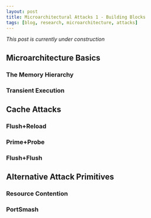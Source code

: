 ```yaml
---
layout: post
title: Microarchitectural Attacks 1 - Building Blocks
tags: [blog, research, microarchitecture, attacks]
---
```


*This post is currently under construction*

## Microarchitecture Basics

### The Memory Hierarchy

### Transient Execution

## Cache Attacks

### Flush+Reload

### Prime+Probe

### Flush+Flush

## Alternative Attack Primitives

### Resource Contention

### PortSmash
